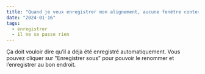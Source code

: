 ```yaml
---
title: "Quand je veux enregistrer mon alignement, aucune fenêtre contextuelle n’apparaît. Que faire ?"
date: "2024-01-16"
tags:
  - enregistrer
  - il ne se passe rien
---
```


Ça doit vouloir dire qu’il a déjà été enregistré automatiquement. Vous pouvez cliquer sur "Enregistrer sous" pour pouvoir le renommer et l’enregistrer au bon endroit.

